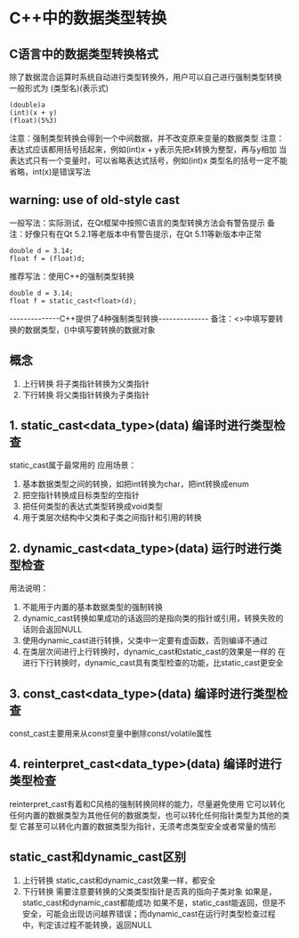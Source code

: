 # C++中的数据类型转换


## C语言中的数据类型转换格式
除了数据混合运算时系统自动进行类型转换外，用户可以自己进行强制类型转换
一般形式为 (类型名)(表示式)
```
(double)a
(int)(x + y)
(float)(5%3)
```
注意：强制类型转换会得到一个中间数据，并不改变原来变量的数据类型
注意：表达式应该都用括号括起来，例如(int)x + y表示先把x转换为整型，再与y相加
当表达式只有一个变量时，可以省略表达式括号，例如(int)x
类型名的括号一定不能省略，int(x)是错误写法


## warning: use of old-style cast
一般写法：实际测试，在Qt框架中按照C语言的类型转换方法会有警告提示
备注：好像只有在Qt 5.2.1等老版本中有警告提示，在Qt 5.11等新版本中正常
```
double d = 3.14;
float f = (float)d;
```
推荐写法：使用C++的强制类型转换
```
double d = 3.14;
float f = static_cast<float>(d);
```

--------------C++提供了4种强制类型转换--------------
备注：<>中填写要转换的数据类型，()中填写要转换的数据对象

## 概念
1. 上行转换
将子类指针转换为父类指针
2. 下行转换
将父类指针转换为子类指针


## 1. static_cast<data_type>(data) 编译时进行类型检查
static_cast属于最常用的
应用场景：
1. 基本数据类型之间的转换，如把int转换为char，把int转换成enum
2. 把空指针转换成目标类型的空指针
3. 把任何类型的表达式类型转换成void类型
4. 用于类层次结构中父类和子类之间指针和引用的转换


## 2. dynamic_cast<data_type>(data) 运行时进行类型检查
用法说明：
1. 不能用于内置的基本数据类型的强制转换
2. dynamic_cast转换如果成功的话返回的是指向类的指针或引用，转换失败的话则会返回NULL
3. 使用dynamic_cast进行转换，父类中一定要有虚函数，否则编译不通过
4. 在类层次间进行上行转换时，dynamic_cast和static_cast的效果是一样的
在进行下行转换时，dynamic_cast具有类型检查的功能，比static_cast更安全


## 3. const_cast<data_type>(data) 编译时进行类型检查
const_cast主要用来从const变量中删除const/volatile属性


## 4. reinterpret_cast<data_type>(data) 编译时进行类型检查
reinterpret_cast有着和C风格的强制转换同样的能力，尽量避免使用
它可以转化任何内置的数据类型为其他任何的数据类型，也可以转化任何指针类型为其他的类型
它甚至可以转化内置的数据类型为指针，无须考虑类型安全或者常量的情形


## static_cast和dynamic_cast区别
1. 上行转换
static_cast和dynamic_cast效果一样，都安全
2. 下行转换
需要注意要转换的父类类型指针是否真的指向子类对象
如果是，static_cast和dynamic_cast都能成功
如果不是，static_cast能返回，但是不安全，可能会出现访问越界错误；而dynamic_cast在运行时类型检查过程中，判定该过程不能转换，返回NULL
